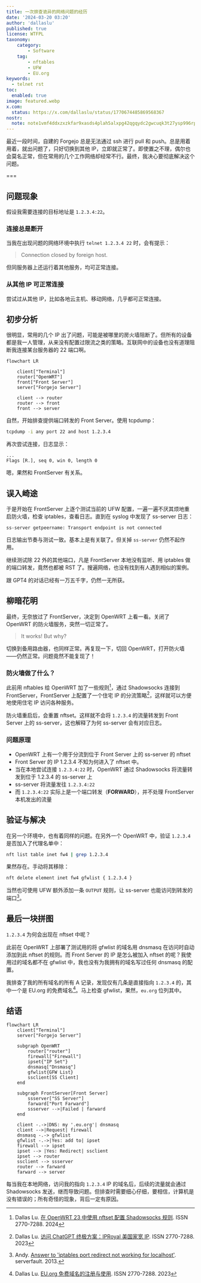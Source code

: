 ```yaml
---
title: 一次排查诡异的网络问题的经历
date: '2024-03-20 03:20'
author: 'dallaslu'
published: true
license: WTFPL
taxonomy:
    category:
        - Software
    tag:
        - nftables
        - UFW
        - EU.org
keywords:
  - telnet rst
toc:
  enabled: true
image: featured.webp
x.com:
  status: https://x.com/dallaslu/status/1770674485869568367
nostr:
  note: note1vmf4ddxzxzkfar9xasds4plah5alxpg42qgqydc2gwcuqk3t27ysp996rp
---
```


最近一段时间，自建的 Forgejo 总是无法通过 ssh 进行 pull 和 push。总是用着用着，就出问题了，只好切换到其他 IP，立即就正常了。即使置之不理，偶尔也会莫名正常，但在常用的几个工作网络却经常不行。最终，我决心要彻底解决这个问题。

===

## 问题现象

假设我需要连接的目标地址是 `1.2.3.4:22`。

### 连接总是断开

当我在出现问题的网络环境中执行 `telnet 1.2.3.4 22` 时，会有提示：

> Connection closed by foreign host.

但同服务器上还运行着其他服务，均可正常连接。

### 从其他 IP 可正常连接

尝试过从其他 IP，比如各地云主机、移动网络，几乎都可正常连接。

## 初步分析

很明显，常用的几个 IP 出了问题，可能是被哪里的房火墙阻断了。但所有的设备都是我一人管理，从来没有配置过限流之类的策略。互联网中的设备也没有道理阻断我连接某台服务器的 22 端口啊。

```mermaid
flowchart LR

    client["Terminal"]
    router["OpenWRT"]
    front["Front Server"]
    server["Forgejo Server"]

    client --> router
    router --> front
    front --> server
```

自然，开始排查提供端口转发的 Front Server。使用 tcpdump：

```bash
tcpdump -i any port 22 and host 1.2.3.4
```

再次尝试连接，日志显示：

```log
...
Flags [R.], seq 0, win 0, length 0
```

嗯，果然和 FrontServer 有关系。

## 误入崎途

于是开始在 FrontServer 上逐个测试当前的 UFW 配置，一遍一遍不厌其烦地重启防火墙，检查 iptables，查看日志。直到在 syslog 中发现了 ss-server 日志：

```log
ss-server getpeername: Transport endpoint is not connected
```

日志输出节奏与测试一致。基本上是有关联了。但关掉 `ss-server` 仍然不起作用。

继续测试除 22 外的其他端口，凡是 FrontServer 本地没有监听、用 iptables 做的端口转发，竟然也都被 RST 了。搜遍网络，也没有找到有人遇到相似的案例。

跟 GPT4 的对话已经有一万五千字，仍然一无所获。

## 柳暗花明

最终，无奈放过了 FrontServer，决定到 OpenWRT 上看一看。关闭了 OpenWRT 的防火墙服务，突然一切正常了。

> It works! But why?

切换到备用路由器，也同样正常。再复现一下，切回 OpenWRT，打开防火墙——仍然正常。问题竟然不能复现了！

### 防火墙做了什么？

此前用 nftables 给 OpenWRT 加了一些规则[^openwrt-nftables]，通过 Shadowsocks 连接到 FrontServer，FrontServer 上配置了一个住宅 IP 的分流策略[^iproyal]，这样就可以方便地使用住宅 IP 访问各种服务。

防火墙重启后，会重置 nftset。这样就不会将 `1.2.3.4` 的流量转发到 Front Server 上的 ss-server，这也解释了为何 ss-server 会有对应日志。

### 问题原理

* OpenWRT 上有一个用于分流到位于 Front Server 上的 ss-server 的 nftset
* Front Server 的 IP 1.2.3.4 不知为何进入了 nftset 中。
* 当在本地尝试连接 `1.2.3.4:22` 时，OpenWRT 通过 Shadowsocks 将流量转发到位于 1.2.3.4 的 ss-server 上
* ss-server 将流量发往 `1.2.3.4:22`
* 而 `1.2.3.4:22` 实际上是一个端口转发（**FORWARD**），并不处理 FrontServer 本机发出的流量

## 验证与解决

在另一个环境中，也有着同样的问题。在另外一个 OpenWRT 中，验证 `1.2.3.4` 是否加入了代理名单中：

```bash
nft list table inet fw4 | grep 1.2.3.4
```

果然存在。手动将其移除：

```bash
nft delete element inet fw4 gfwlist { 1.2.3.4 }
```

当然也可使用 UFW 额外添加一条 `OUTPUT` 规则，让 ss-server 也能访问到转发的端口[^iptables-output]。

## 最后一块拼图

`1.2.3.4` 为何会出现在 nftset 中呢？

此前在 OpenWRT 上部署了测试用的将 gfwlist 的域名用 dnsmasq 在访问时自动添加到此 nftset 的规则。而 Front Server 的 IP 是怎么被加入 nftset 的呢？我使用过的域名都不在 gfwlist 中，我也没有为我拥有的域名写过任何 dnsmasq 的配置。

我排查了我的所有域名的所有 A 记录，发现仅有几条是直接指向 `1.2.3.4` 的，其中一个是 EU.org 的免费域名[^eudotorg]。马上检查 gfwlist，果然，`eu.org` 位列其中。

## 结语

```mermaid
flowchart LR
    client["Terminal"]
    server["Forgejo Server"]

    subgraph OpenWRT
        router["router"]
        firewall["Firewall"]
        ipset{"IP Set"}
        dnsmasq["Dnsmasq"]
        gfwlist{GFW List}
        ssclient[SS Client]
    end

    subgraph FrontServer[Front Server]
        ssserver["SS Server"]
        farward["Port Farward"]
        ssserver -->|Failed | farward
    end

    client -.->|DNS: my '.eu.org'| dnsmasq
    client -->|Request| firewall
    dnsmasq -.-> gfwlist
    gfwlist -.->|Yes: add to| ipset
    firewall --> ipset
    ipset --> |Yes: Redirect| ssclient
    ipset --> router
    ssclient --> ssserver
    router --> farward
    farward --> server
```

每当我在本地网络，访问我的指向 `1.2.3.4` IP 的域名后，后续的流量就会通过 Shadowsocks 发送，继而导致问题。但排查时需要细心仔细，要相信，计算机是没有错误的；所有奇怪的现象，背后一定有原因。

[^openwrt-nftables]: Dallas Lu. [在 OpenWRT 23 中使用 nftset 配置 Shadowsocks 规则](/openwrt-23-shadowsocks-nftset-nftables/). ISSN 2770-7288. 2024
[^iproyal]: Dallas Lu. [访问 ChatGPT 终极方案：IPRoyal 美国家宽 IP](/iproyal-usa-static-residential-proxies/). ISSN 2770-7288. 2023
[^eudotorg]: Dallas Lu. [EU.org 免费域名的注册与使用](/eu-org-domain-register-usage/). ISSN 2770-7288. 2023
[^iptables-output]: Andy. [Answer to 'iptables port redirect not working for localhost'](https://serverfault.com/a/211544). serverfault. 2013.